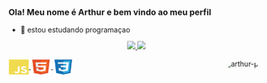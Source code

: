 ### Ola! Meu nome é Arthur e bem vindo ao meu perfil

- 🌱 estou estudando programaçao
 
 <div align="center">
  <a href="https://github.com/arthurcerqueirm">
  <img height="180em" src="https://github-readme-stats.vercel.app/api?username=arthurcerqueirm&show_icons=true&theme=github_dark&include_all_commits=true&count_private=true"/>
  <img height="180em" src="https://github-readme-stats.vercel.app/api/top-langs/?username=arthurcerqueirm&layout=compact&langs_count=7&theme=github_dark"/>
</div>
  <div style="display: inline_block"><br>
  <img align="center" alt="arthur-Js" height="30" width="40" src="https://raw.githubusercontent.com/devicons/devicon/master/icons/javascript/javascript-plain.svg">
  <img align="center" alt="arthur-HTML" height="30" width="40" src="https://raw.githubusercontent.com/devicons/devicon/master/icons/html5/html5-original.svg">
  <img align="center" alt="arthur-CSS" height="30" width="40" src="https://raw.githubusercontent.com/devicons/devicon/master/icons/css3/css3-original.svg">
  <img align="right" alt="arthur-pic" height="150" style="border-radius:50px;" src="https://cdn.discordapp.com/attachments/822937212042739722/900826175230844928/kirito-sao.gif">
 </div>
 
 ##
